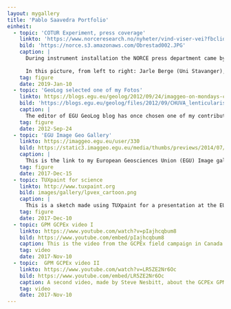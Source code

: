 ```yaml
---
layout: mygallery
title: 'Pablo Saavedra Portfolio'
einheit:
  - topic: 'COTUR Experiment, press coverage'
    linkto: 'https://www.norceresearch.no/nyheter/vind-viser-vei?fbclid=IwAR3muD_NP4gzSshsu5Kta4Q2KU2N26AiZ0sFOxF4v2v2jgsq7T1YCcrFxOM'
    bild: 'https://norce.s3.amazonaws.com/Obrestad002.JPG'
    caption: |
      During instrument installation the NORCE press department came by to cover the work under development for the COTUR field experiment. Same time, the Norwegian national television NRK.TV was filming a reportage too. <br>
      
      In this picture, from left to right: Jarle Berge (Uni Stavanger), Martin Flügge (NORCE), Benny Svardal (NORCE), and me :)
    tag: figure
    date: 2019-Jan-10
  - topic: 'GeoLog selected one of my Fotos'
    linkto: https://blogs.egu.eu/geolog/2012/09/24/imaggeo-on-mondays-cloud-sandwich
    bild: 'https://blogs.egu.eu/geolog/files/2012/09/CHUVA_lenticularis-1024x768.jpg'
    caption: |
      The editor of EGU GeoLog blog has once chosen one of my contributions to "imaggeo" for the week post, so glad to contribute a bit.
    tag: figure
    date: 2012-Sep-24
  - topic: 'EGU Image Geo Gallery'
    linkto: https://imaggeo.egu.eu/user/330
    bild: https://static3.imaggeo.egu.eu/media/thumbs/previews/2014/07/23/2500.jpg.1024x768_q90.jpg
    caption: |
      This is the link to my European Geosciences Union (EGU) Image gallery. I tried to keep it updated with pictures usually taken during my work on the field.
    tag: figure
    date: 2017-Dec-15
  - topic: TUXpaint for science
    linkto: http://www.tuxpaint.org
    bild: images/gallery/lpvex_cartoon.png
    caption: |
      This is a sketch made using TUXpaint for a presentation at the EU Radar Conference 2012. It's the set-up for measurements of shallow/solid precipitation in Finland. TUXpaint is a painting software aimed for children, but could also be used for science!
    tag: figure
    date: 2017-Dec-10
  - topic: GPM GCPEx video I
    linkto: https://www.youtube.com/watch?v=pIajhcqbum8
    bild: https://www.youtube.com/embed/pIajhcqbum8
    caption: This is the video from the GCPEx field campaign in Canada during the winter 2012 where a glance of my work can be seen.
    tag: video
    date: 2017-Nov-10
  - topic:  GPM GCPEx video II
    linkto: https://www.youtube.com/watch?v=LR5ZE2Nr6Oc
    bild: https://www.youtube.com/embed/LR5ZE2Nr6Oc
    caption: A second video, made by Steve Nesbitt, about the GCPEx GPM/GV operations.
    tag: video
    date: 2017-Nov-10
---
```

